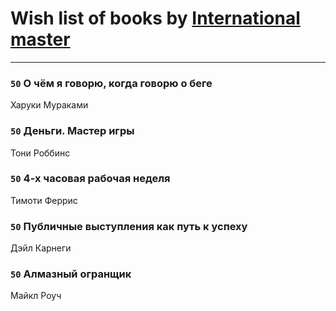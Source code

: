 # Wish list of books by [International master](http://vk.com/id74140988)
---

### `50` О чём я говорю, когда говорю о беге
Харуки Мураками

### `50` Деньги. Мастер игры
Тони Роббинс

### `50` 4-х часовая рабочая неделя
Тимоти Феррис

### `50` Публичные выступления как путь к успеху
Дэйл Карнеги

### `50` Алмазный огранщик
Майкл Роуч


